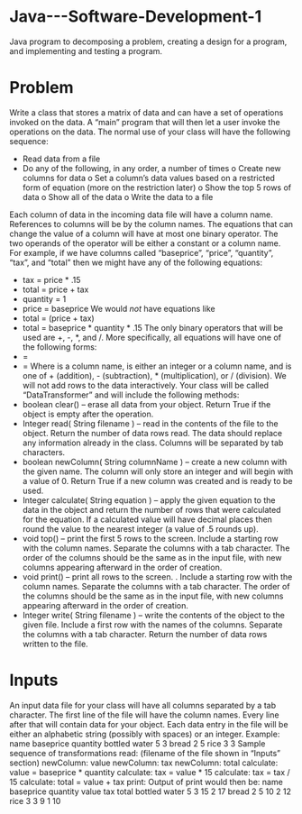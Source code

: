 # Java---Software-Development-1

Java program to decomposing a problem, creating a design for a program, and implementing and testing a program.

Problem
==============
Write a class that stores a matrix of data and can have a set of operations invoked on the data.
A “main” program that will then let a user invoke the operations on the data.
The normal use of your class will have the following sequence:
- Read data from a file
- Do any of the following, in any order, a number of times
o Create new columns for data
o Set a column’s data values based on a restricted form of equation (more on the
restriction later)
o Show the top 5 rows of data
o Show all of the data
o Write the data to a file

Each column of data in the incoming data file will have a column name. References to columns
will be by the column names.
The equations that can change the value of a column will have at most one binary operator.
The two operands of the operator will be either a constant or a column name. For example, if
we have columns called “baseprice”, “price”, “quantity”, “tax”, and “total” then we might have
any of the following equations:
- tax = price * .15
- total = price + tax
- quantity = 1
- price = baseprice
We would _not_ have equations like
- total = (price + tax)
- total = baseprice * quantity * .15
The only binary operators that will be used are +, -, *, and /. More specifically, all equations will
have one of the following forms:
- <columnName> = <value> <operator> <value>
- <columnName> = <value>
Where <columnName> is a column name, <value> is either an integer or a column name, and
<operator> is one of + (addition), - (subtraction), * (multiplication), or / (division).
We will not add rows to the data interactively.
Your class will be called “DataTransformer” and will include the following methods:
- boolean clear() – erase all data from your object. Return True if the object is empty
after the operation.
- Integer read( String filename ) – read in the contents of the file to the object. Return
the number of data rows read. The data should replace any information already in the
class. Columns will be separated by tab characters.
- boolean newColumn( String columnName ) – create a new column with the given name.
The column will only store an integer and will begin with a value of 0. Return True if a
new column was created and is ready to be used.
- Integer calculate( String equation ) – apply the given equation to the data in the object
and return the number of rows that were calculated for the equation. If a calculated
value will have decimal places then round the value to the nearest integer (a value of .5
rounds up).
- void top() – print the first 5 rows to the screen. Include a starting row with the column
names. Separate the columns with a tab character. The order of the columns should be
the same as in the input file, with new columns appearing afterward in the order of
creation.
- void print() – print all rows to the screen. . Include a starting row with the column
names. Separate the columns with a tab character. The order of the columns should be
the same as in the input file, with new columns appearing afterward in the order of
creation.
- Integer write( String filename ) – write the contents of the object to the given file.
Include a first row with the names of the columns. Separate the columns with a tab
character. Return the number of data rows written to the file.

Inputs
==========
An input data file for your class will have all columns separated by a tab character. The first line
of the file will have the column names. Every line after that will contain data for your object.
Each data entry in the file will be either an alphabetic string (possibly with spaces) or an integer.
Example:
name baseprice quantity
bottled water 5 3
bread 2 5
rice 3 3
Sample sequence of transformations
read: (filename of the file shown in “Inputs” section)
newColumn: value
newColumn: tax
newColumn: total
calculate: value = baseprice * quantity
calculate: tax = value * 15
calculate: tax = tax / 15
calculate: total = value + tax
print:
Output of print would then be:
name baseprice quantity value tax total
bottled water 5 3 15 2 17
bread 2 5 10 2 12
rice 3 3 9 1 10


